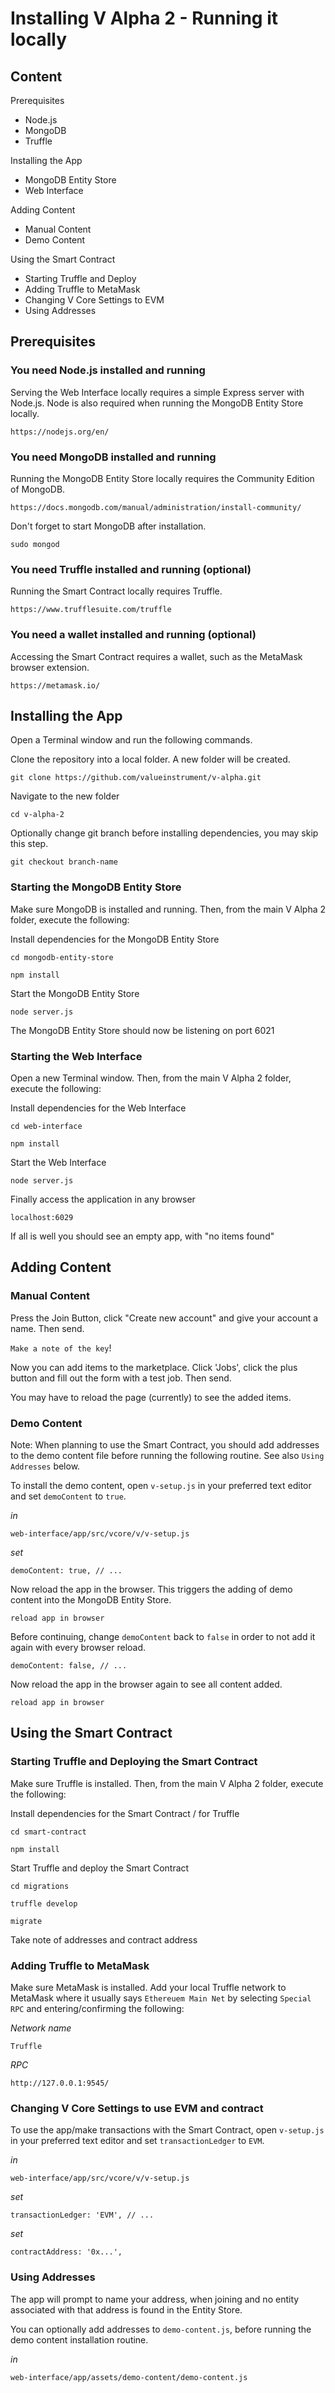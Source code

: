 # Installing V Alpha 2 - Running it locally

## Content

Prerequisites
- Node.js
- MongoDB
- Truffle

Installing the App
- MongoDB Entity Store
- Web Interface

Adding Content
- Manual Content
- Demo Content

Using the Smart Contract
- Starting Truffle and Deploy
- Adding Truffle to MetaMask
- Changing V Core Settings to EVM
- Using Addresses


## Prerequisites

### You need Node.js installed and running

Serving the Web Interface locally requires a simple Express server with Node.js. Node is also required when running the MongoDB Entity Store locally.

```
https://nodejs.org/en/
```

### You need MongoDB installed and running

Running the MongoDB Entity Store locally requires the Community Edition of MongoDB.

```
https://docs.mongodb.com/manual/administration/install-community/
```

Don't forget to start MongoDB after installation.

```
sudo mongod
```

### You need Truffle installed and running (optional)

Running the Smart Contract locally requires Truffle.

```
https://www.trufflesuite.com/truffle
```

### You need a wallet installed and running (optional)

Accessing the Smart Contract requires a wallet, such as
the MetaMask browser extension.

```
https://metamask.io/
```


## Installing the App

Open a Terminal window and run the following commands.

Clone the repository into a local folder. A new folder will be created.

```
git clone https://github.com/valueinstrument/v-alpha.git
```

Navigate to the new folder

```
cd v-alpha-2
```

Optionally change git branch before installing dependencies, you may skip this step.

```
git checkout branch-name
```

### Starting the MongoDB Entity Store

Make sure MongoDB is installed and running. Then, from the main V Alpha 2 folder, execute the following:

Install dependencies for the MongoDB Entity Store

```
cd mongodb-entity-store
```

```
npm install
```

Start the MongoDB Entity Store

```
node server.js
```

The MongoDB Entity Store should now be listening on port 6021

### Starting the Web Interface

Open a new Terminal window. Then, from the main V Alpha 2 folder, execute the following:

Install dependencies for the Web Interface

```
cd web-interface
```

```
npm install
```

Start the Web Interface

```
node server.js
```

Finally access the application in any browser

```
localhost:6029
```

If all is well you should see an empty app, with "no items found"

## Adding Content

### Manual Content

Press the Join Button, click "Create new account" and give your
account a name. Then send.

`Make a note of the key`!

Now you can add items to the marketplace. Click 'Jobs', click the plus button and fill out the form with a test job. Then send.

You may have to reload the page (currently) to see the added items.

### Demo Content

Note: When planning to use the Smart Contract, you should add addresses to the demo content file before running the following routine. See also `Using Addresses` below.

To install the demo content, open `v-setup.js` in your preferred text editor and set `demoContent` to `true`.

*in*
```
web-interface/app/src/vcore/v/v-setup.js
```
*set*
```
demoContent: true, // ...
```

Now reload the app in the browser. This triggers the adding of demo content into the MongoDB Entity Store.

```
reload app in browser
```

Before continuing, change `demoContent` back to `false` in order to not add it again with every browser reload.

```
demoContent: false, // ...
```

Now reload the app in the browser again to see all content added.

```
reload app in browser
```

## Using the Smart Contract

### Starting Truffle and Deploying the Smart Contract

Make sure Truffle is installed. Then, from the main V Alpha 2 folder,
execute the following:

Install dependencies for the Smart Contract / for Truffle

```
cd smart-contract
```

```
npm install
```

Start Truffle and deploy the Smart Contract

```
cd migrations
```

```
truffle develop
```

```
migrate
```

Take note of addresses and contract address

### Adding Truffle to MetaMask

Make sure MetaMask is installed. Add your local Truffle network to MetaMask where it usually says `Ethereuem Main Net` by selecting `Special RPC` and
entering/confirming the following:

*Network name*
```
Truffle
```
*RPC*
```
http://127.0.0.1:9545/
```


### Changing V Core Settings to use EVM and contract

To use the app/make transactions with the Smart Contract, open `v-setup.js` in your preferred text editor and set `transactionLedger` to `EVM`.

*in*
```
web-interface/app/src/vcore/v/v-setup.js
```
*set*
```
transactionLedger: 'EVM', // ...
```
*set*
```
contractAddress: '0x...',
```

### Using Addresses

The app will prompt to name your address, when joining and no entity associated with that address is found in the Entity Store.

You can optionally add addresses to `demo-content.js`, before running the demo content installation routine.

*in*
```
web-interface/app/assets/demo-content/demo-content.js
```
